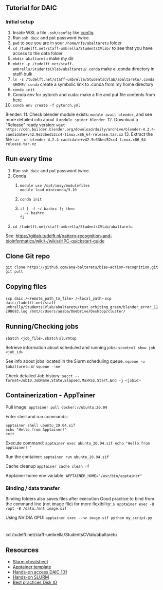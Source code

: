 ## Tutorial for DAIC

### Initial setup
1. Inside WSL a file `.ssh/config` like [config](config).
2. Run `ssh daic` and put password twice.
3. `pwd` to see you are in your `/home/nfs/abaltaretu` folder
4. `cd /tudelft.net/staff-umbrella/StudentsCVlab/` to see that you have access to the data folder
5. `mkdir abaltaretu` make my dir
6. `mkdir -p /tudelft.net/staff-umbrella/StudentsCVlab/abaltaretu/.conda` make a .conda directory in staff-bulk
7. `ln -s /tudelft.net/staff-umbrella/StudentsCVlab/abaltaretu/.conda $HOME/.conda` create a symbolic link to .conda from my home directory
8. `conda init`
9. Conda env for pytorch and cuda: make a file and put file contents from [here](https://gitlab.tudelft.nl/pattern-recognition-and-bioinformatics/wiki/-/snippets/265/raw/main/pytorch.yml) 
10. `conda env create -f pytorch.yml`

Blender:
11. Check blender module exists: `module avail blender`, and see more detailed info about it `module spider blender`.
12. Download a "Release" ready version: `wget https://cdn.builder.blender.org/download/daily/archive/blender-4.2.4-candidate+v42.9e33bed52cc4-linux.x86_64-release.tar.xz`
13. Extract the file `tar -xf blender-4.2.4-candidate+v42.9e33bed52cc4-linux.x86_64-release.tar.xz`

## Run every time
1. Run `ssh daic` and put password twice.
2. Conda
   1. ````
      module use /opt/insy/modulefiles
      module load miniconda/3.10
      ````
   2. `conda init`
   3. ```
      if [ -f ~/.bashrc ]; then
      . ~/.bashrc
      fi
      ```
3. `cd /tudelft.net/staff-umbrella/StudentsCVlab/abaltaretu`

See: https://gitlab.tudelft.nl/pattern-recognition-and-bioinformatics/wiki/-/wikis/HPC-quickstart-guide


## Clone Git repo
`git clone https://github.com/ana-baltaretu/bias-action-recognition.git`
`git pull`

## Copying files
`scp daic:/<remote_path_to_file> /<local_path>`
`scp daic:/tudelft.net/staff-umbrella/StudentsCVlab/abaltaretu/test_orbiting_green/blender_error_11298693.log /mnt/c/Users/anaba/OneDrive/Desktop/cluster/`

## Running/Checking jobs
```sbatch <job_file>.sbatch```
```slurmtop```

Retrieve information about scheduled and running jobs:
```scontrol show job <job_id>``` 

See info about jobs located in the Slurm scheduling queue.
`squeue -u $abaltaretu` or `squeue --me`

Check detailed Job history:
```sacct --format=JobID,JobName,State,Elapsed,MaxRSS,Start,End -j <jobid>```


## Containerization - AppTainer
Pull image:
``apptainer pull docker://ubuntu:20.04``

Enter shell and run commands:
```
apptainer shell ubuntu_20.04.sif
echo "Hello from Apptainer!"
exit
```

Execute command:
``apptainer exec ubuntu_20.04.sif echo "Hello from apptainer! "``

Run the container:
``apptainer run ubuntu_20.04.sif``

Cache cleanup
``apptainer cache clean -f``

Apptainer home env variable:
``APPTAINER_HOME="/usr/bin/apptainer"``

### Binding / data transfer
Binding folders also saves files after execution
Good practice to bind from the command line (not image file) for more flexibility:
``$ apptainer exec -B /opt -B /data:/mnt image.sif``

Using NVIDIA GPU: ``apptainer exec --nv image.sif python my_script.py``


# 
cd /tudelft.net/staff-umbrella/StudentsCVlab/abaltaretu


## Resources
- [Slurm cheatsheet](https://slurm.schedmd.com/pdfs/summary.pdf)
- [Apptainer template](https://gitlab.ewi.tudelft.nl/reit/apptainer-template)
- [Hands-on access DAIC 101](https://reit.pages.ewi.tudelft.nl/course-daic-101/023-handson-daic-access.html)
- [Hands-on SLURM](https://reit.pages.ewi.tudelft.nl/course-daic-101/032-handson-slurm.html)
- [Best practices Disk IO](https://reit.pages.ewi.tudelft.nl/course-daic-101/047-best-practices.html#/best-practices-for-disk-io)
